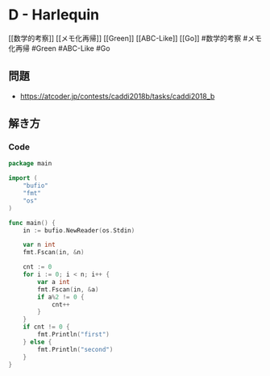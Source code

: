 # D - Harlequin
[[数学的考察]] [[メモ化再帰]] [[Green]] [[ABC-Like]] [[Go]]
#数学的考察 #メモ化再帰 #Green #ABC-Like #Go 

## 問題
- https://atcoder.jp/contests/caddi2018b/tasks/caddi2018_b

## 解き方
### Code
```go
package main

import (
	"bufio"
	"fmt"
	"os"
)

func main() {
	in := bufio.NewReader(os.Stdin)

	var n int
	fmt.Fscan(in, &n)

	cnt := 0
	for i := 0; i < n; i++ {
		var a int
		fmt.Fscan(in, &a)
		if a%2 != 0 {
			cnt++
		}
	}
	if cnt != 0 {
		fmt.Println("first")
	} else {
		fmt.Println("second")
	}
}
```
